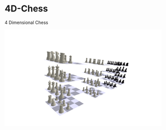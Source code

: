 # 4D-Chess
4 Dimensional Chess


![alt tag](https://raw.githubusercontent.com/BrianSantoso/images/master/4D-Chess/4dchessgif.gif)
